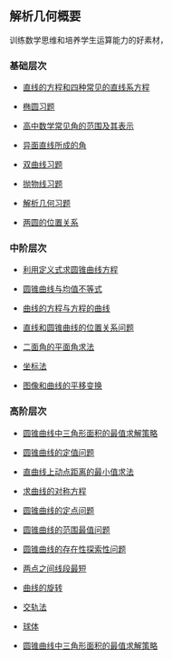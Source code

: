 ##  解析几何概要<!-- {docsify-ignore} -->

训练数学思维和培养学生运算能力的好素材，


###  基础层次

* <a  href=" https://www.cnblogs.com/wanghai0666/p/7810970.html "  target="_blank" >直线的方程和四种常见的直线系方程</a> 

* <a  href="https://www.cnblogs.com/wanghai0666/p/7631764.html  "  target="_blank" >椭圆习题</a>  

* <a  href=" https://www.cnblogs.com/wanghai0666/p/7604802.html  "  target="_blank" >高中数学常见角的范围及其表示</a>  

* [异面直线所成的角](https://www.cnblogs.com/wanghai0666/p/14962356.html)

* <a  href=" https://www.cnblogs.com/wanghai0666/p/7598188.html "  target="_blank" >双曲线习题</a>  

* <a  href=" https://www.cnblogs.com/wanghai0666/p/6920681.html"  target="_blank" >抛物线习题</a>  

* <a  href="https://www.cnblogs.com/wanghai0666/p/7778608.html"  target="_blank" >解析几何习题 </a>

* [两圆的位置关系](https://www.cnblogs.com/wanghai0666/p/14124006.html)

### 中阶层次

* <a  href="https://www.cnblogs.com/wanghai0666/p/10720241.html"  target="_blank">利用定义式求圆锥曲线方程</a> 

* <a  href="https://www.cnblogs.com/wanghai0666/p/12658025.html"  target="_blank">圆锥曲线与均值不等式</a>

* [曲线的方程与方程的曲线](https://www.cnblogs.com/wanghai0666/p/14531906.html)

* <a  href=" https://www.cnblogs.com/wanghai0666/p/11265541.html"  target="_blank">直线和圆锥曲线的位置关系问题</a>

* [二面角的平面角求法](https://www.cnblogs.com/wanghai0666/p/12024009.html) 

* [坐标法](https://www.cnblogs.com/wanghai0666/p/14516843.html)

* [图像和曲线的平移变换](https://www.cnblogs.com/wanghai0666/p/14618866.html)

###  高阶层次

* <a  href="https://www.cnblogs.com/wanghai0666/p/14331791.html"  target="_blank">圆锥曲线中三角形面积的最值求解策略</a>  

* <a  href=" https://www.cnblogs.com/wanghai0666/p/14076774.html    "  target="_blank">圆锥曲线的定值问题</a>

* [直曲线上动点距离的最小值求法](https://www.cnblogs.com/wanghai0666/p/14775775.html)

* [求曲线的对称方程](https://www.cnblogs.com/wanghai0666/p/14580803.html)

* <a  href=" https://www.cnblogs.com/wanghai0666/p/11267592.html   "  target="_blank">圆锥曲线的定点问题</a>  

* <a  href="https://www.cnblogs.com/wanghai0666/p/11267567.html  "  target="_blank">圆锥曲线的范围最值问题</a>

* <a  href=" https://www.cnblogs.com/wanghai0666/p/10823315.html   "  target="_blank">圆锥曲线的存在性探索性问题</a>  

* <a  href="https://www.cnblogs.com/wanghai0666/p/12080331.html"  target="_blank">两点之间线段最短</a>

* [曲线的旋转](https://www.cnblogs.com/wanghai0666/p/14762956.html)  

* <a  href="https://www.cnblogs.com/wanghai0666/p/12313317.html"  target="_blank" > 交轨法</a>   

* <a  href="https://www.cnblogs.com/wanghai0666/p/12656526.html"  target="_blank">球体</a>

* [圆锥曲线中三角形面积的最值求解策略](https://www.cnblogs.com/wanghai0666/p/14331791.html)
